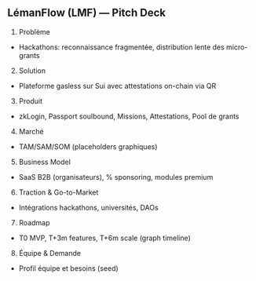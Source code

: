 ## LémanFlow (LMF) — Pitch Deck

1. Problème
- Hackathons: reconnaissance fragmentée, distribution lente des micro-grants

2. Solution
- Plateforme gasless sur Sui avec attestations on-chain via QR

3. Produit
- zkLogin, Passport soulbound, Missions, Attestations, Pool de grants

4. Marché
- TAM/SAM/SOM (placeholders graphiques)

5. Business Model
- SaaS B2B (organisateurs), % sponsoring, modules premium

6. Traction & Go-to-Market
- Intégrations hackathons, universités, DAOs

7. Roadmap
- T0 MVP, T+3m features, T+6m scale (graph timeline)

8. Équipe & Demande
- Profil équipe et besoins (seed)

